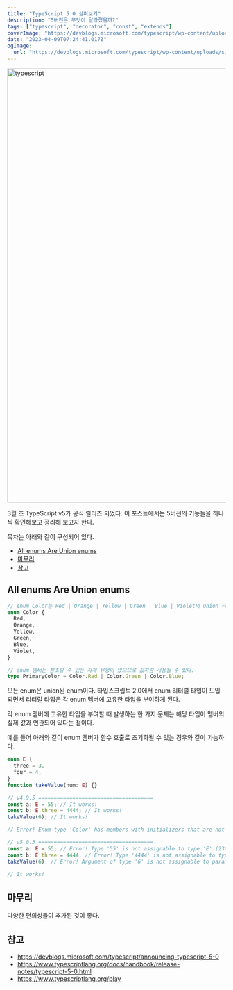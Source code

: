 ```yaml
---
title: "TypeScript 5.0 살펴보기"
description: "5버전은 무엇이 달라졌을까?"
tags: ["typescript", "decorator", "const", "extends"]
coverImage: "https://devblogs.microsoft.com/typescript/wp-content/uploads/sites/11/2023/03/5-0-feature-image-square-bounds-1.png"
date: "2023-04-09T07:24:41.017Z"
ogImage:
  url: "https://devblogs.microsoft.com/typescript/wp-content/uploads/sites/11/2023/03/5-0-feature-image-square-bounds-1.png"
---
```


<img width="1000" src="https://devblogs.microsoft.com/typescript/wp-content/uploads/sites/11/2023/03/5-0-feature-image-square-bounds-1.png" alt="typescript">

3월 초 TypeScript v5가 공식 릴리즈 되었다. 이 포스트에서는 5버전의 기능들을 하나씩 확인해보고 정리해 보고자 한다.

목차는 아래와 같이 구성되어 있다.

- [All enums Are Union enums](#all-enums-are-union-enums)
- [마무리](#마무리)
- [참고](#참고)

## <a name="all-enums-are-union-enums"></a>All enums Are Union enums

```ts
// enum Color는 Red | Orange | Yellow | Green | Blue | Violet의 union 타입이다.
enum Color {
  Red,
  Orange,
  Yellow,
  Green,
  Blue,
  Violet,
}

// enum 멤버는 참조할 수 있는 자체 유형이 있으므로 값처럼 사용될 수 있다.
type PrimaryColor = Color.Red | Color.Green | Color.Blue;
```

모든 enum은 union된 enum이다. 타입스크립트 2.0에서 enum 리터럴 타입이 도입되면서 리터럴 타입은 각 enum 멤버에 고유한 타입을 부여하게 된다.

각 enum 멤버에 고유한 타입을 부여할 때 발생하는 한 가지 문제는 해당 타입이 멤버의 실제 값과 연관되어 있다는 점이다.

예를 들어 아래와 같이 enum 멤버가 함수 호출로 초기화될 수 있는 경우와 같이 가능하다.

```ts
enum E {
  three = 3,
  four = 4,
}
function takeValue(num: E) {}

// v4.9.5 =====================================
const a: E = 55; // It works!
const b: E.three = 4444; // It works!
takeValue(6); // It works!

// Error! Enum type 'Color' has members with initializers that are not literals.(2535)

// v5.0.3 =====================================
const a: E = 55; // Error! Type '55' is not assignable to type 'E'.(2322)
const b: E.three = 4444; // Error! Type '4444' is not assignable to type 'E.three'.(2322)
takeValue(6); // Error! Argument of type '6' is not assignable to parameter of type 'E'.(2345)

// It works!
```

## 마무리

다양한 편의성들이 추가된 것이 좋다.

## 참고

- <https://devblogs.microsoft.com/typescript/announcing-typescript-5-0>
- <https://www.typescriptlang.org/docs/handbook/release-notes/typescript-5-0.html>
- <https://www.typescriptlang.org/play>
